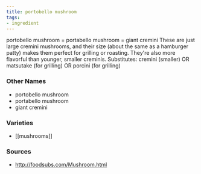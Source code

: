 ```yaml
---
title: portobello mushroom
tags:
- ingredient
---
```

portobello mushroom = portabello mushroom = giant cremini These are just large cremini mushrooms, and their size (about the same as a hamburger patty) makes them perfect for grilling or roasting. They're also more flavorful than younger, smaller creminis. Substitutes: cremini (smaller) OR matsutake (for grilling) OR porcini (for grilling)

### Other Names

* portobello mushroom
* portabello mushroom
* giant cremini

### Varieties

* [[mushrooms]]

### Sources
* http://foodsubs.com/Mushroom.html
